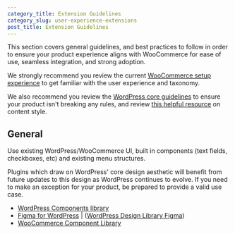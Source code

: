 ```yaml
---
category_title: Extension Guidelines
category_slug: user-experience-extensions
post_title: Extension Guidelines
---
```


This section covers general guidelines, and best practices to follow in order to ensure your product experience aligns with WooCommerce for ease of use, seamless integration, and strong adoption.

We strongly recommend you review the current [WooCommerce setup experience](https://woocommerce.com/documentation/plugins/woocommerce/getting-started/) to get familiar with the user experience and taxonomy.

We also recommend you review the [WordPress core guidelines](https://developer.wordpress.org/plugins/wordpress-org/detailed-plugin-guidelines/) to ensure your product isn't breaking any rules, and review [this helpful resource](https://woocommerce.com/document/grammar-punctuation-style-guide/) on content style.

## General

Use existing WordPress/WooCommerce UI, built in components (text fields, checkboxes, etc) and existing menu structures.

Plugins which draw on WordPress' core design aesthetic will benefit from future updates to this design as WordPress continues to evolve. If you need to make an exception for your product, be prepared to provide a valid use case.

- [WordPress Components library](https://wordpress.github.io/gutenberg/?path=/story/docs-introduction--page)
- [Figma for WordPress](https://make.wordpress.org/design/2018/11/19/figma-for-wordpress/) | ([WordPress Design Library Figma](https://www.figma.com/file/e4tLacmlPuZV47l7901FEs/WordPress-Design-Library))
- [WooCommerce Component Library](https://woocommerce.github.io/woocommerce/)
